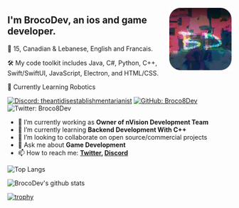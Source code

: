 <p align="right">
  <img align="right" height="140" src="pfp.png?raw=true" alt="Logo" style="float: right; "/>
</p>

## I'm BrocoDev, an ios and game developer.

🚀 15, Canadian & Lebanese, English and Francais.

🛠️ My code toolkit includes Java, C#, Python, C++, Swift/SwiftUI, JavaScript, Electron, and HTML/CSS.

🌟 Currently Learning Robotics

[![Discord: theantidisestablishmentarianist](https://img.shields.io/badge/-BrocoDev-blue?style=flat-square&logo=Discord&logoColor=white&link=https://discord.com/users/723310347724783687)](https://discord.com/users/723310347724783687)
[![GitHub: Broco8Dev](https://img.shields.io/github/followers/broco8dev?label=follow&style=social)](https://github.com/Broco8Dev)
![Twitter: Broco8Dev](https://img.shields.io/twitter/follow/Broco8Dev?style=social)

- 🔭 I’m currently working as **Owner of nVision Development Team**
- 🌱 I’m currently learning **Backend Development With C++**
- 👯 I’m looking to collaborate on open source/commercial projects
- 💬 Ask me about **Game Development**
- 📫 How to reach me:
  **[Twitter](https://twitter.com/Broco8Dev), [Discord](https://discord.com/users/723310347724783687)**

![Top Langs](https://github-readme-stats.vercel.app/api/top-langs/?username=Broco8Dev&layout=compact&theme=dark&hide_border=true)

![BrocoDev's github stats](https://github-readme-stats.vercel.app/api?username=Broco8Dev&show_icons=true&hide_border=true&theme=dark)

[![trophy](https://github-profile-trophy.vercel.app/?username=Broco8Dev)](https://github.com/Broco8Dev/github-profile-trophy)

